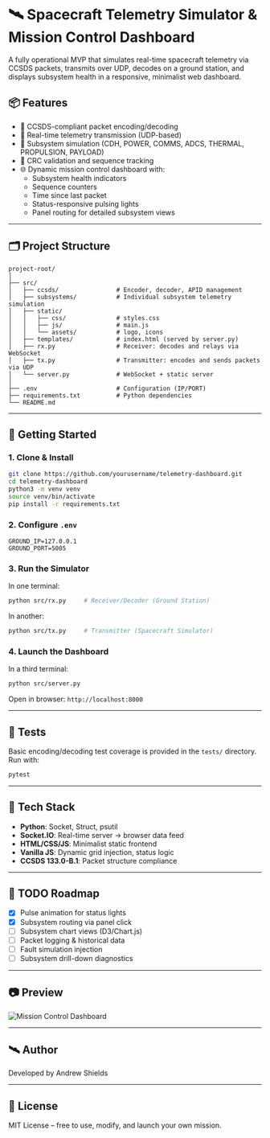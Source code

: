 # 🛰️ Spacecraft Telemetry Simulator & Mission Control Dashboard

A fully operational MVP that simulates real-time spacecraft telemetry via CCSDS packets, transmits over UDP, decodes on a ground station, and displays subsystem health in a responsive, minimalist web dashboard.

## 📦 Features

- 🔁 CCSDS-compliant packet encoding/decoding
- 📡 Real-time telemetry transmission (UDP-based)
- 🧠 Subsystem simulation (CDH, POWER, COMMS, ADCS, THERMAL, PROPULSION, PAYLOAD)
- 🧾 CRC validation and sequence tracking
- 🌐 Dynamic mission control dashboard with:
  - Subsystem health indicators
  - Sequence counters
  - Time since last packet
  - Status-responsive pulsing lights
  - Panel routing for detailed subsystem views

---

## 🗂️ Project Structure

```text
project-root/
│
├── src/
│   ├── ccsds/                # Encoder, decoder, APID management
│   ├── subsystems/           # Individual subsystem telemetry simulation
│   ├── static/
│   │   ├── css/              # styles.css
│   │   ├── js/               # main.js
│   │   └── assets/           # logo, icons
│   ├── templates/            # index.html (served by server.py)
│   ├── rx.py                 # Receiver: decodes and relays via WebSocket
│   ├── tx.py                 # Transmitter: encodes and sends packets via UDP
│   └── server.py             # WebSocket + static server
│
├── .env                      # Configuration (IP/PORT)
├── requirements.txt          # Python dependencies
└── README.md
````

---

## 🚀 Getting Started

### 1. Clone & Install

```bash
git clone https://github.com/yourusername/telemetry-dashboard.git
cd telemetry-dashboard
python3 -m venv venv
source venv/bin/activate
pip install -r requirements.txt
```

### 2. Configure `.env`

```env
GROUND_IP=127.0.0.1
GROUND_PORT=5005
```

### 3. Run the Simulator

In one terminal:

```bash
python src/rx.py     # Receiver/Decoder (Ground Station)
```

In another:

```bash
python src/tx.py     # Transmitter (Spacecraft Simulator)
```

### 4. Launch the Dashboard

In a third terminal:

```bash
python src/server.py
```

Open in browser:
`http://localhost:8000`

---

## 🧪 Tests

Basic encoding/decoding test coverage is provided in the `tests/` directory.
Run with:

```bash
pytest
```

---

## 🧰 Tech Stack

* **Python**: Socket, Struct, psutil
* **Socket.IO**: Real-time server → browser data feed
* **HTML/CSS/JS**: Minimalist static frontend
* **Vanilla JS**: Dynamic grid injection, status logic
* **CCSDS 133.0-B.1**: Packet structure compliance

---

## 📌 TODO Roadmap

* [x] Pulse animation for status lights
* [x] Subsystem routing via panel click
* [ ] Subsystem chart views (D3/Chart.js)
* [ ] Packet logging & historical data
* [ ] Fault simulation injection
* [ ] Subsystem drill-down diagnostics

---

## 📷 Preview

![Mission Control Dashboard](static/assets/dashboard-preview.png)

---

## 🛰️ Author

Developed by Andrew Shields

---

## 📜 License

MIT License – free to use, modify, and launch your own mission.